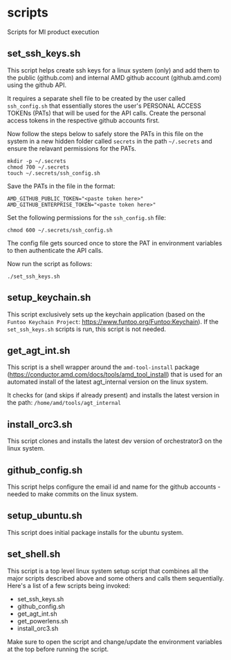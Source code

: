 # scripts
Scripts for MI product execution

## set_ssh_keys.sh
This script helps create ssh keys for a linux system (only) and add them to the public (github.com) and internal AMD github account (github.amd.com) using the github API.

It requires a separate shell file to be created by the user called `ssh_config.sh` that essentially stores the user's PERSONAL ACCESS TOKENs (PATs) that will be used for the API calls. Create the personal access tokens in the respective github accounts first.

Now follow the steps below to safely store the PATs in this file on the system in a new hidden folder called `secrets` in the path `~/.secrets` and ensure the relavant permissions for the PATs.

```
mkdir -p ~/.secrets
chmod 700 ~/.secrets
touch ~/.secrets/ssh_config.sh
```
Save the PATs in the file in the format:
```
AMD_GITHUB_PUBLIC_TOKEN="<paste token here>"
AMD_GITHUB_ENTERPRISE_TOKEN="<paste token here>"
```
Set the following permissions for the `ssh_config.sh` file:
```
chmod 600 ~/.secrets/ssh_config.sh
```

The config file gets sourced once to store the PAT in environment variables to then authenticate the API calls.

Now run the script as follows:
```shell
./set_ssh_keys.sh
```

## setup_keychain.sh

This script exclusively sets up the keychain application (based on the `Funtoo Keychain Project`: https://www.funtoo.org/Funtoo:Keychain). If the `set_ssh_keys.sh` scripts is run, this script is not needed. 

## get_agt_int.sh

This script is a shell wrapper around the `amd-tool-install` package (https://conductor.amd.com/docs/tools/amd_tool_install) that is used for an automated install of the latest agt_internal version on the linux system.

It checks for (and skips if already present) and installs the latest version in the path: `/home/amd/tools/agt_internal`

## install_orc3.sh

This script clones and installs the latest dev version of  orchestrator3 on the linux system.

## github_config.sh

This script helps configure the email id and name for the github accounts - needed to make commits on the linux system.

## setup_ubuntu.sh

This script does initial package installs for the ubuntu system.

## set_shell.sh

This script is a top level linux system setup script that combines all the major scripts described above and some others and calls them sequentially. Here's a list of a few scripts being invoked:
- set_ssh_keys.sh
- github_config.sh
- get_agt_int.sh
- get_powerlens.sh
- install_orc3.sh

Make sure to open the script and change/update the environment variables at the top before running the script. 